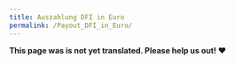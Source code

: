 ```yaml
---
title: Auszahlung DFI in Euro
permalink: /Payout_DFI_in_Euro/
---
```


**This page was is not yet translated. Please help us out! ❤**
